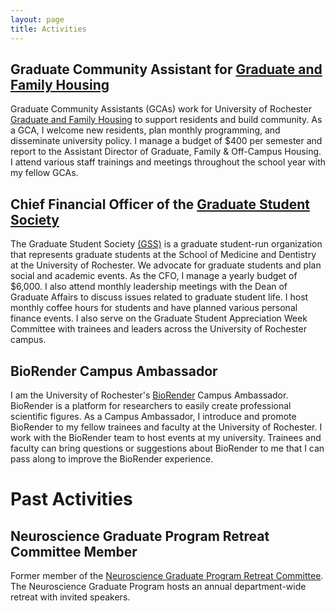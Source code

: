 ```yaml
---
layout: page
title: Activities
---
```


## Graduate Community Assistant for [Graduate and Family Housing](https://www.rochester.edu/reslife/graduate/index.html)

Graduate Community Assistants (GCAs) work for University of Rochester [Graduate and Family Housing](https://www.rochester.edu/reslife/graduate/index.html) to support 
residents and build community. As a GCA, I welcome new residents, plan monthly programming, and disseminate university policy. I manage a budget of $400 per semester 
and report to the Assistant Director of Graduate, Family & Off-Campus Housing. I attend various staff trainings and meetings throughout the school year with my fellow 
GCAs. 

## Chief Financial Officer of the [Graduate Student Society](https://www.urmc.rochester.edu/education/graduate/current-students/graduate-student-society.aspx)

The Graduate Student Society [(GSS)](https://www.urmc.rochester.edu/education/graduate/current-students/graduate-student-society.aspx) is a graduate student-run organization 
that represents graduate students at the School of Medicine and Dentistry at the University of Rochester. We advocate for graduate students and plan social and academic events.
As the CFO, I manage a yearly budget of $6,000. I also attend monthly leadership meetings with the Dean of Graduate Affairs to discuss issues related to graduate student life. I host monthly coffee hours for students and have planned various personal finance events. 
I also serve on the Graduate Student Appreciation Week Committee with trainees and leaders across the University of Rochester campus. 


## BioRender Campus Ambassador

I am the University of Rochester's [BioRender](https://biorender.com/) Campus Ambassador. BioRender is a platform for researchers to easily create professional scientific figures.
As a Campus Ambassador, I introduce and promote BioRender to my fellow trainees and faculty at the University of Rochester. 
I work with the BioRender team to host events at my university.
Trainees and faculty can bring questions or suggestions about BioRender to me that I can pass along to improve the BioRender experience. 

# Past Activities

## Neuroscience Graduate Program Retreat Committee Member

Former member of the [Neuroscience Graduate Program Retreat Committee](https://www.urmc.rochester.edu/education/graduate/phd/neurosciences/retreat.aspx). The Neuroscience Graduate Program hosts an annual department-wide retreat with invited speakers. 
